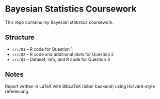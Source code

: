 # Bayesian Statistics Coursework

This repo contains my Bayesian statistics coursework.

## Structure
- `src/Q1` – R code for Question 1  
- `src/Q2` – R code and additional plots for Question 2  
- `src/Q3` – Dataset, info, and R code for Question 3   

## Notes
Report written in LaTeX with BibLaTeX (biber backend) using Harvard-style referencing.
